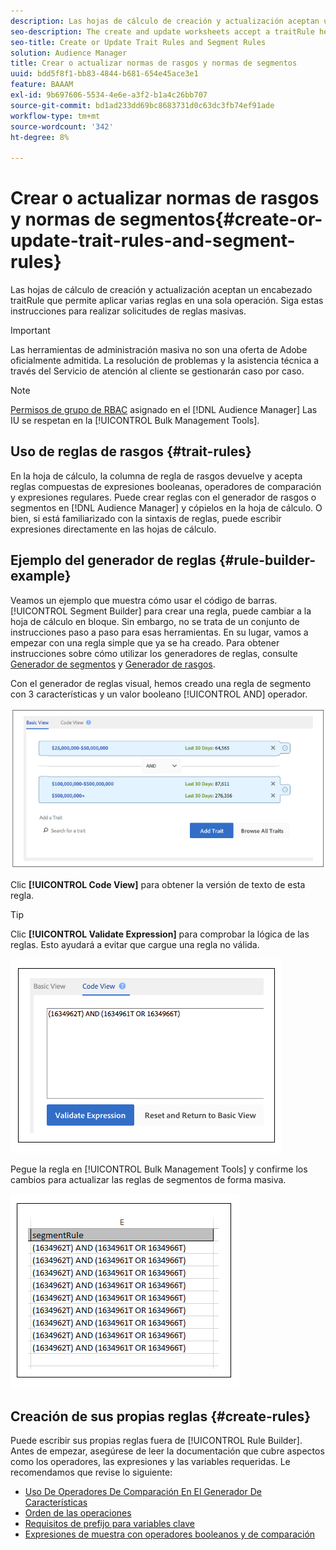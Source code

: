 ```yaml
---
description: Las hojas de cálculo de creación y actualización aceptan un encabezado traitRule que permite aplicar varias reglas en una sola operación. Siga estas instrucciones para realizar solicitudes de reglas masivas.
seo-description: The create and update worksheets accept a traitRule header that lets you apply multiple rules in a single operation. Follow these instructions to make bulk rule requests.
seo-title: Create or Update Trait Rules and Segment Rules
solution: Audience Manager
title: Crear o actualizar normas de rasgos y normas de segmentos
uuid: bdd5f8f1-bb83-4844-b681-654e45ace3e1
feature: BAAAM
exl-id: 9b697606-5534-4e6e-a3f2-b1a4c26bb707
source-git-commit: bd1ad233dd69bc8683731d0c63dc3fb74ef91ade
workflow-type: tm+mt
source-wordcount: '342'
ht-degree: 8%

---
```


# Crear o actualizar normas de rasgos y normas de segmentos{#create-or-update-trait-rules-and-segment-rules}

Las hojas de cálculo de creación y actualización aceptan un encabezado traitRule que permite aplicar varias reglas en una sola operación. Siga estas instrucciones para realizar solicitudes de reglas masivas.

>[!IMPORTANT]
>
>Las herramientas de administración masiva no son una oferta de Adobe oficialmente admitida. La resolución de problemas y la asistencia técnica a través del Servicio de atención al cliente se gestionarán caso por caso.

<!-- 

<p>c_bulk_rules.xml </p>

 -->

>[!NOTE]
>
>[Permisos de grupo de RBAC](../../features/administration/administration-overview.md) asignado en el [!DNL Audience Manager] Las IU se respetan en la [!UICONTROL Bulk Management Tools].

## Uso de reglas de rasgos {#trait-rules}

En la hoja de cálculo, la columna de regla de rasgos devuelve y acepta reglas compuestas de expresiones booleanas, operadores de comparación y expresiones regulares. Puede crear reglas con el generador de rasgos o segmentos en [!DNL Audience Manager] y cópielos en la hoja de cálculo. O bien, si está familiarizado con la sintaxis de reglas, puede escribir expresiones directamente en las hojas de cálculo.

## Ejemplo del generador de reglas {#rule-builder-example}

Veamos un ejemplo que muestra cómo usar el código de barras. [!UICONTROL Segment Builder] para crear una regla, puede cambiar a la hoja de cálculo en bloque. Sin embargo, no se trata de un conjunto de instrucciones paso a paso para esas herramientas. En su lugar, vamos a empezar con una regla simple que ya se ha creado. Para obtener instrucciones sobre cómo utilizar los generadores de reglas, consulte [Generador de segmentos](../../features/segments/segment-builder.md) y [Generador de rasgos](../../features/traits/about-trait-builder.md).

Con el generador de reglas visual, hemos creado una regla de segmento con 3 características y un valor booleano [!UICONTROL AND] operador.

![](assets/visualrule.png)

Clic **[!UICONTROL Code View]** para obtener la versión de texto de esta regla.

>[!TIP]
>
>Clic **[!UICONTROL Validate Expression]** para comprobar la lógica de las reglas. Esto ayudará a evitar que cargue una regla no válida.

![](assets/coderule.png)

Pegue la regla en [!UICONTROL Bulk Management Tools] y confirme los cambios para actualizar las reglas de segmentos de forma masiva.

![](assets/segmentrule.png)

## Creación de sus propias reglas {#create-rules}

Puede escribir sus propias reglas fuera de [!UICONTROL Rule Builder]. Antes de empezar, asegúrese de leer la documentación que cubre aspectos como los operadores, las expresiones y las variables requeridas. Le recomendamos que revise lo siguiente:

* [Uso De Operadores De Comparación En El Generador De Características](../../features/traits/trait-comparison-operators.md)
* [Orden de las operaciones](../../features/traits/trait-operator-precedence.md)
* [Requisitos de prefijo para variables clave](../../features/traits/trait-variable-prefixes.md)
* [Expresiones de muestra con operadores booleanos y de comparación](../../features/traits/trait-expression-samples.md)
